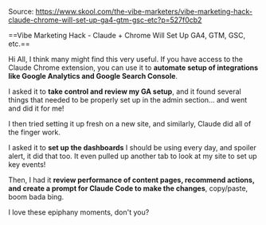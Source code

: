 Source: https://www.skool.com/the-vibe-marketers/vibe-marketing-hack-claude-chrome-will-set-up-ga4-gtm-gsc-etc?p=527f0cb2

==Vibe Marketing Hack - Claude + Chrome Will Set Up GA4, GTM, GSC, etc.==

Hi All, I think many might find this very useful. If you have access to the Claude Chrome extension, you can use it to **automate setup of integrations like Google Analytics and Google Search Console**.

I asked it to **take control and review my GA setup**, and it found several things that needed to be properly set up in the admin section... and went and did it for me!

I then tried setting it up fresh on a new site, and similarly, Claude did all of the finger work.

I asked it to **set up the dashboards** I should be using every day, and spoiler alert, it did that too. It even pulled up another tab to look at my site to set up key events!

Then, I had it **review performance of content pages, recommend actions, and create a prompt for Claude Code to make the changes**, copy/paste, boom bada bing.

I love these epiphany moments, don't you?